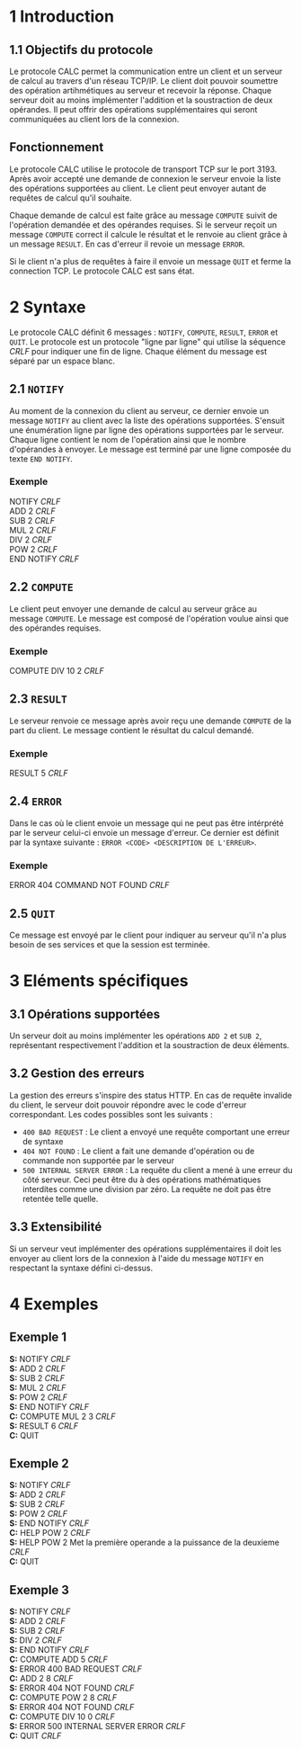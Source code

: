 # 1 Introduction
## 1.1 Objectifs du protocole
Le protocole CALC permet la communication entre un client et un serveur de calcul au travers d'un réseau TCP/IP. Le client doit pouvoir soumettre des opération artihmétiques au serveur et recevoir la réponse. Chaque serveur doit au moins implémenter l'addition et la soustraction de deux opérandes. Il peut offrir des opérations supplémentaires qui seront communiquées au client lors de la connexion.

## Fonctionnement
Le protocole CALC utilise le protocole de transport TCP sur le port 3193. Après avoir accepté une demande de connexion le serveur envoie la liste des opérations supportées au client. Le client peut envoyer autant de requêtes de calcul qu'il souhaite.

Chaque demande de calcul est faite grâce au message `COMPUTE` suivit de l'opération demandée et des opérandes requises. Si le serveur reçoit un message `COMPUTE` correct il calcule le résultat et le renvoie au client grâce à un message `RESULT`. En cas d'erreur il revoie un message `ERROR`.

Si le client n'a plus de requêtes à faire il envoie un message `QUIT` et ferme la connection TCP. Le protocole CALC est sans état.

# 2 Syntaxe
Le protocole CALC définit 6 messages : `NOTIFY`, `COMPUTE`, `RESULT`, `ERROR` et `QUIT`. Le protocole est un protocole "ligne par ligne" qui utilise la séquence _CRLF_ pour indiquer une fin de ligne. Chaque élément du message est séparé par un espace blanc.

## 2.1 `NOTIFY`
Au moment de la connexion du client au serveur, ce dernier envoie un message `NOTIFY` au client avec la liste des opérations supportées. S'ensuit une énumération ligne par ligne des opérations supportées par le serveur. Chaque ligne contient le nom de l'opération ainsi que le nombre d'opérandes à envoyer. Le message est terminé par une ligne composée du texte `END NOTIFY`.

### Exemple
NOTIFY _CRLF_ \
ADD 2 _CRLF_ \
SUB 2 _CRLF_ \
MUL 2 _CRLF_ \
DIV 2 _CRLF_ \
POW 2 _CRLF_ \
END NOTIFY _CRLF_

## 2.2 `COMPUTE`
Le client peut envoyer une demande de calcul au serveur grâce au message `COMPUTE`. Le message est composé de l'opération voulue ainsi que des opérandes requises.

### Exemple
COMPUTE DIV 10 2 _CRLF_

## 2.3 `RESULT`
Le serveur renvoie ce message après avoir reçu une demande `COMPUTE` de la part du client. Le message contient le résultat du calcul demandé.

### Exemple
RESULT 5 _CRLF_

## 2.4 `ERROR`
Dans le cas où le client envoie un message qui ne peut pas être intérprété par le serveur celui-ci envoie un message d'erreur. Ce dernier est définit par la syntaxe suivante : `ERROR <CODE> <DESCRIPTION DE L'ERREUR>`.

### Exemple
ERROR 404 COMMAND NOT FOUND _CRLF_

## 2.5 `QUIT`
Ce message est envoyé par le client pour indiquer au serveur qu'il n'a plus besoin de ses services et que la session est terminée.

# 3 Eléments spécifiques
## 3.1 Opérations supportées
Un serveur doit au moins implémenter les opérations `ADD 2` et `SUB 2`, représentant respectivement l'addition et la soustraction de deux éléments.

## 3.2 Gestion des erreurs
La gestion des erreurs s'inspire des status HTTP. En cas de requête invalide du client, le serveur doit pouvoir répondre avec le code d'erreur correspondant. Les codes possibles sont les suivants :

* `400 BAD REQUEST` : Le client a envoyé une requête comportant une erreur de syntaxe
* `404 NOT FOUND` : Le client a fait une demande d'opération ou de commande non supportée par le serveur
* `500 INTERNAL SERVER ERROR` : La requête du client a mené à une erreur du côté serveur. Ceci peut être du à des opérations mathématiques interdites comme une division par zéro. La requête ne doit pas être retentée telle quelle.

## 3.3 Extensibilité
Si un serveur veut implémenter des opérations supplémentaires il doit les envoyer au client lors de la connexion à l'aide du message `NOTIFY` en respectant la syntaxe défini ci-dessus.

# 4 Exemples
## Exemple 1
**S:** NOTIFY _CRLF_ \
**S:** ADD 2 _CRLF_ \
**S:** SUB 2 _CRLF_ \
**S:** MUL 2 _CRLF_ \
**S:** POW 2 _CRLF_ \
**S:** END NOTIFY _CRLF_ \
**C:** COMPUTE MUL 2 3 _CRLF_ \
**S:** RESULT 6 _CRLF_ \
**C:** QUIT

## Exemple 2
**S:** NOTIFY _CRLF_ \
**S:** ADD 2 _CRLF_ \
**S:** SUB 2 _CRLF_ \
**S:** POW 2 _CRLF_ \
**S:** END NOTIFY _CRLF_ \
**C:** HELP POW 2 _CRLF_ \
**S:** HELP POW 2 Met la première operande a la puissance de la deuxieme _CRLF_  \
**C:** QUIT

## Exemple 3
**S:** NOTIFY _CRLF_ \
**S:** ADD 2 _CRLF_ \
**S:** SUB 2 _CRLF_ \
**S:** DIV 2 _CRLF_ \
**S:** END NOTIFY _CRLF_ \
**C:** COMPUTE ADD 5 _CRLF_ \
**S:** ERROR 400 BAD REQUEST _CRLF_ \
**C:** ADD 2 8 _CRLF_ \
**S:** ERROR 404 NOT FOUND _CRLF_ \
**C:** COMPUTE POW 2 8 _CRLF_ \
**S:** ERROR 404 NOT FOUND _CRLF_ \
**C:** COMPUTE DIV 10 0 _CRLF_ \
**S:** ERROR 500 INTERNAL SERVER ERROR _CRLF_ \
**C:** QUIT _CRLF_
